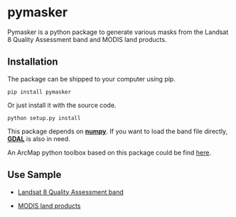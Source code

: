 # pymasker

Pymasker is a python package to generate various masks from the Landsat 8 Quality Assessment band and MODIS land products.

## Installation

The package can be shipped to your computer using pip.

	pip install pymasker

Or just install it with the source code.

	python setup.py install

This package depends on [**numpy**](http://www.numpy.org/). If you want to load the band file directly, [**GDAL**](https://pypi.python.org/pypi/GDAL/) is also in need.

An ArcMap python toolbox based on this package could be find [here](https://github.com/dz316424/arcmasker).

## Use Sample

* [Landsat 8 Quality Assessment band](https://github.com/haoliangyu/pymasker/wiki/Landsat-8-Quality-Assessment-Band-use-sample)

* [MODIS land products](https://github.com/haoliangyu/pymasker/wiki/MODIS-use-sample)
